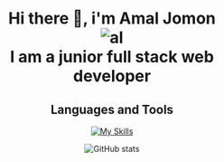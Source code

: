 <div align="center">
  <h1> Hi there 👋, i'm Amal Jomon <br>
  <img src="https://media.tenor.com/2uyENRmiUt0AAAAC/coding.gif" alt="al"> <br>
   I am a junior full stack web developer </h1>
 


<!--
**amaljom/amaljom** is a ✨ _special_ ✨ repository because its `README.md` (this file) appears on your GitHub profile.

Here are some ideas to get you started:

- 🔭 I’m currently working on ...
- 🌱 I’m currently learning ...
- 👯 I’m looking to collaborate on ...
- 🤔 I’m looking for help with ...
- 💬 Ask me about ...
- 📫 How to reach me: ...
- 😄 Pronouns: ...
- ⚡ Fun fact: ...
-->
## Languages and Tools
[![My Skills](https://skills.thijs.gg/icons?i=js,html,css,sass,bootstrap,vue,laravel,php,mysql)](https://skills.thijs.gg)


![GitHub stats](https://github-readme-stats.vercel.app/api?username=amaljom&show_icons=true)  
</div>

